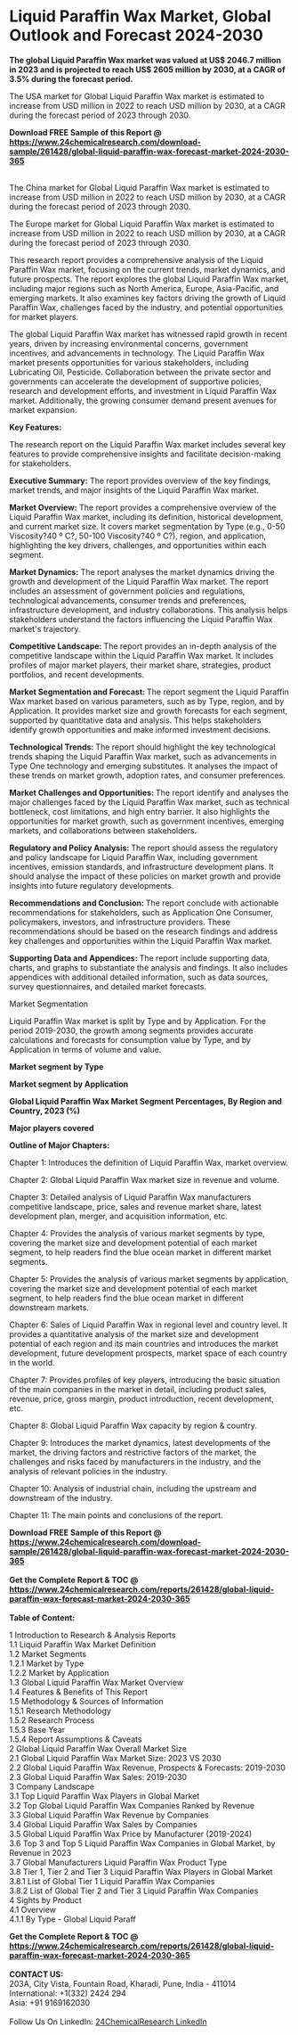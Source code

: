 <h1>Liquid Paraffin Wax Market, Global Outlook and Forecast 2024-2030</h1><p><strong>The global Liquid Paraffin Wax market was valued at US$ 2046.7 million in 2023 and is projected to reach US$ 2605 million by 2030, at a CAGR of 3.5% during the forecast period.</strong></p><p>
</p><p>The USA market for Global Liquid Paraffin Wax market is estimated to increase from USD million in 2022 to reach USD million by 2030, at a CAGR during the forecast period of 2023 through 2030.</p><div><b>Download FREE Sample of this Report @ 
            <a href="https://www.24chemicalresearch.com/download-sample/261428/global-liquid-paraffin-wax-forecast-market-2024-2030-365">
            https://www.24chemicalresearch.com/download-sample/261428/global-liquid-paraffin-wax-forecast-market-2024-2030-365</a></b></div><br><p>
</p><p>The China market for Global Liquid Paraffin Wax market is estimated to increase from USD million in 2022 to reach USD million by 2030, at a CAGR during the forecast period of 2023 through 2030.</p><p>
</p><p>The Europe market for Global Liquid Paraffin Wax market is estimated to increase from USD million in 2022 to reach USD million by 2030, at a CAGR during the forecast period of 2023 through 2030.</p><p>
</p><p>This research report provides a comprehensive analysis of the Liquid Paraffin Wax market, focusing on the current trends, market dynamics, and future prospects. The report explores the global Liquid Paraffin Wax market, including major regions such as North America, Europe, Asia-Pacific, and emerging markets. It also examines key factors driving the growth of Liquid Paraffin Wax, challenges faced by the industry, and potential opportunities for market players.</p><p>
The global Liquid Paraffin Wax market has witnessed rapid growth in recent years, driven by increasing environmental concerns, government incentives, and advancements in technology. The Liquid Paraffin Wax market presents opportunities for various stakeholders, including Lubricating Oil, Pesticide. Collaboration between the private sector and governments can accelerate the development of supportive policies, research and development efforts, and investment in Liquid Paraffin Wax market. Additionally, the growing consumer demand present avenues for market expansion.</p><p>
<strong>Key Features:</strong></p><p>
The research report on the Liquid Paraffin Wax market includes several key features to provide comprehensive insights and facilitate decision-making for stakeholders.</p><p>
<strong>Executive Summary:</strong> The report provides overview of the key findings, market trends, and major insights of the Liquid Paraffin Wax market.</p><p>
<strong>Market Overview:</strong> The report provides a comprehensive overview of the Liquid Paraffin Wax market, including its definition, historical development, and current market size. It covers market segmentation by Type (e.g., 0-50 Viscosity?40 º C?, 50-100 Viscosity?40 º C?), region, and application, highlighting the key drivers, challenges, and opportunities within each segment.</p><p>
<strong>Market Dynamics:</strong> The report analyses the market dynamics driving the growth and development of the Liquid Paraffin Wax market. The report includes an assessment of government policies and regulations, technological advancements, consumer trends and preferences, infrastructure development, and industry collaborations. This analysis helps stakeholders understand the factors influencing the Liquid Paraffin Wax market's trajectory.</p><p>
<strong>Competitive Landscape: </strong>The report provides an in-depth analysis of the competitive landscape within the Liquid Paraffin Wax market. It includes profiles of major market players, their market share, strategies, product portfolios, and recent developments.</p><p>
<strong>Market Segmentation and Forecast: </strong>The report segment the Liquid Paraffin Wax market based on various parameters, such as by Type, region, and by Application. It provides market size and growth forecasts for each segment, supported by quantitative data and analysis. This helps stakeholders identify growth opportunities and make informed investment decisions.</p><p>
<strong>Technological Trends: </strong>The report should highlight the key technological trends shaping the Liquid Paraffin Wax market, such as advancements in Type One technology and emerging substitutes. It analyses the impact of these trends on market growth, adoption rates, and consumer preferences.</p><p>
<strong>Market Challenges and Opportunities: </strong>The report identify and analyses the major challenges faced by the Liquid Paraffin Wax market, such as technical bottleneck, cost limitations, and high entry barrier. It also highlights the opportunities for market growth, such as government incentives, emerging markets, and collaborations between stakeholders.</p><p>
<strong>Regulatory and Policy Analysis: </strong>The report should assess the regulatory and policy landscape for Liquid Paraffin Wax, including government incentives, emission standards, and infrastructure development plans. It should analyse the impact of these policies on market growth and provide insights into future regulatory developments.</p><p>
<strong>Recommendations and Conclusion: </strong>The report conclude with actionable recommendations for stakeholders, such as Application One Consumer, policymakers, investors, and infrastructure providers. These recommendations should be based on the research findings and address key challenges and opportunities within the Liquid Paraffin Wax market.</p><p>
<strong>Supporting Data and Appendices: </strong>The report include supporting data, charts, and graphs to substantiate the analysis and findings. It also includes appendices with additional detailed information, such as data sources, survey questionnaires, and detailed market forecasts.</p><p>
Market Segmentation</p><p>
Liquid Paraffin Wax market is split by Type and by Application. For the period 2019-2030, the growth among segments provides accurate calculations and forecasts for consumption value by Type, and by Application in terms of volume and value.</p><p>
<strong>Market segment by Type</strong></p><p>
</p><p>
</p><p><strong>Market segment by Application</strong></p><p>
</p><p>
</p><p><strong>Global Liquid Paraffin Wax Market Segment Percentages, By Region and Country, 2023 (%)</strong></p><p>
</p><p>
</p><p></p><p>
</p><p><strong>Major players covered</strong></p><p>
</p><p>
</p><p><strong>Outline of Major Chapters:</strong></p><p>
Chapter 1: Introduces the definition of Liquid Paraffin Wax, market overview.</p><p>
Chapter 2: Global Liquid Paraffin Wax market size in revenue and volume.</p><p>
Chapter 3: Detailed analysis of Liquid Paraffin Wax manufacturers competitive landscape, price, sales and revenue market share, latest development plan, merger, and acquisition information, etc.</p><p>
Chapter 4: Provides the analysis of various market segments by type, covering the market size and development potential of each market segment, to help readers find the blue ocean market in different market segments.</p><p>
Chapter 5: Provides the analysis of various market segments by application, covering the market size and development potential of each market segment, to help readers find the blue ocean market in different downstream markets.</p><p>
Chapter 6: Sales of Liquid Paraffin Wax in regional level and country level. It provides a quantitative analysis of the market size and development potential of each region and its main countries and introduces the market development, future development prospects, market space of each country in the world.</p><p>
Chapter 7: Provides profiles of key players, introducing the basic situation of the main companies in the market in detail, including product sales, revenue, price, gross margin, product introduction, recent development, etc.</p><p>
Chapter 8: Global Liquid Paraffin Wax capacity by region &amp; country.</p><p>
Chapter 9: Introduces the market dynamics, latest developments of the market, the driving factors and restrictive factors of the market, the challenges and risks faced by manufacturers in the industry, and the analysis of relevant policies in the industry.</p><p>
Chapter 10: Analysis of industrial chain, including the upstream and downstream of the industry.</p><p>
Chapter 11: The main points and conclusions of the report.</p><div><b>Download FREE Sample of this Report @ 
            <a href="https://www.24chemicalresearch.com/download-sample/261428/global-liquid-paraffin-wax-forecast-market-2024-2030-365">
            https://www.24chemicalresearch.com/download-sample/261428/global-liquid-paraffin-wax-forecast-market-2024-2030-365</a></b></div><br><div><b>Get the Complete Report & TOC @ 
            <a href="https://www.24chemicalresearch.com/reports/261428/global-liquid-paraffin-wax-forecast-market-2024-2030-365">
            https://www.24chemicalresearch.com/reports/261428/global-liquid-paraffin-wax-forecast-market-2024-2030-365</a></b></div><br>
            <b>Table of Content:</b><p>1 Introduction to Research & Analysis Reports<br />
    1.1 Liquid Paraffin Wax Market Definition<br />
    1.2 Market Segments<br />
        1.2.1 Market by Type<br />
        1.2.2 Market by Application<br />
    1.3 Global Liquid Paraffin Wax Market Overview<br />
    1.4 Features & Benefits of This Report<br />
    1.5 Methodology & Sources of Information<br />
        1.5.1 Research Methodology<br />
        1.5.2 Research Process<br />
        1.5.3 Base Year<br />
        1.5.4 Report Assumptions & Caveats<br />
2 Global Liquid Paraffin Wax Overall Market Size<br />
    2.1 Global Liquid Paraffin Wax Market Size: 2023 VS 2030<br />
    2.2 Global Liquid Paraffin Wax Revenue, Prospects & Forecasts: 2019-2030<br />
    2.3 Global Liquid Paraffin Wax Sales: 2019-2030<br />
3 Company Landscape<br />
    3.1 Top Liquid Paraffin Wax Players in Global Market<br />
    3.2 Top Global Liquid Paraffin Wax Companies Ranked by Revenue<br />
    3.3 Global Liquid Paraffin Wax Revenue by Companies<br />
    3.4 Global Liquid Paraffin Wax Sales by Companies<br />
    3.5 Global Liquid Paraffin Wax Price by Manufacturer (2019-2024)<br />
    3.6 Top 3 and Top 5 Liquid Paraffin Wax Companies in Global Market, by Revenue in 2023<br />
    3.7 Global Manufacturers Liquid Paraffin Wax Product Type<br />
    3.8 Tier 1, Tier 2 and Tier 3 Liquid Paraffin Wax Players in Global Market<br />
        3.8.1 List of Global Tier 1 Liquid Paraffin Wax Companies<br />
        3.8.2 List of Global Tier 2 and Tier 3 Liquid Paraffin Wax Companies<br />
4 Sights by Product<br />
    4.1 Overview<br />
        4.1.1 By Type - Global Liquid Paraff</p><div><b>Get the Complete Report & TOC @ 
            <a href="https://www.24chemicalresearch.com/reports/261428/global-liquid-paraffin-wax-forecast-market-2024-2030-365">
            https://www.24chemicalresearch.com/reports/261428/global-liquid-paraffin-wax-forecast-market-2024-2030-365</a></b></div><br><b>CONTACT US:</b><br>
            203A, City Vista, Fountain Road, Kharadi, Pune, India - 411014<br>
            International: +1(332) 2424 294<br>
            Asia: +91 9169162030 <br><br>
            Follow Us On LinkedIn: <a href="https://www.linkedin.com/company/24chemicalresearch/">24ChemicalResearch LinkedIn</a>